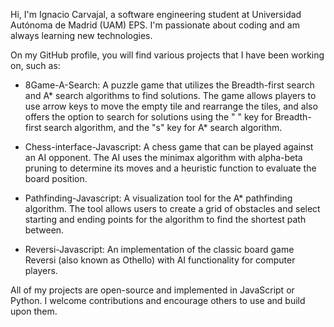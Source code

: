 Hi, I'm Ignacio Carvajal, a software engineering student at Universidad Autónoma de Madrid (UAM) EPS. I'm passionate about coding and am always learning new technologies.

On my GitHub profile, you will find various projects that I have been working on, such as:

*   8Game-A-Search: A puzzle game that utilizes the Breadth-first search and A\* search algorithms to find solutions. The game allows players to use arrow keys to move the empty tile and rearrange the tiles, and also offers the option to search for solutions using the " " key for Breadth-first search algorithm, and the "s" key for A\* search algorithm.
    
*   Chess-interface-Javascript: A chess game that can be played against an AI opponent. The AI uses the minimax algorithm with alpha-beta pruning to determine its moves and a heuristic function to evaluate the board position.
    
*   Pathfinding-Javascript: A visualization tool for the A\* pathfinding algorithm. The tool allows users to create a grid of obstacles and select starting and ending points for the algorithm to find the shortest path between.
    
*   Reversi-Javascript: An implementation of the classic board game Reversi (also known as Othello) with AI functionality for computer players.
    

All of my projects are open-source and implemented in JavaScript or Python. I welcome contributions and encourage others to use and build upon them.
